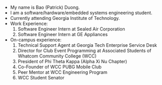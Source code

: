 - My name is Bao (Patrick) Duong.
- I am a software/hardware/embedded systems engineering student. 
- Currently attending Georgia Institute of Technology. 
- Work Experience: 
    1. Software Engineer Intern at Sealed Air Corporation
    2. Software Engineer Intern at GE Appliances 
 - On-campus experience: 
    1. Technical Support Agent at Georgia Tech Enterprise Service Desk
    2. Director for Club Event Programming at Associated Students of Whatcom Community College (WCC)
    3. President of Phi Theta Kappa (Alpha Xi Nu Chapter)
    4. Co-Founder of WCC PUBG Mobile Club 
    5. Peer Mentor at WCC Engineering Program
    6. WCC Student Senator
